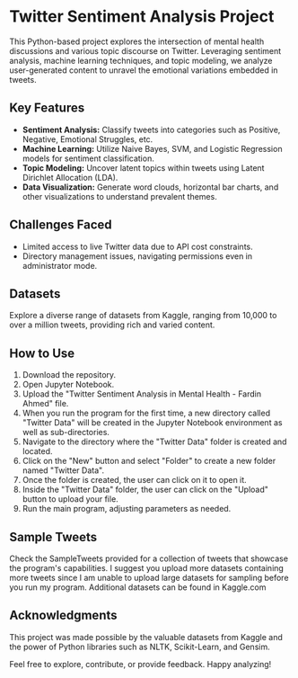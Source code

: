 # Twitter Sentiment Analysis Project

This Python-based project explores the intersection of mental health discussions and various topic discourse on Twitter. Leveraging sentiment analysis, machine learning techniques, and topic modeling, we analyze user-generated content to unravel the emotional variations embedded in tweets.

## Key Features
- **Sentiment Analysis:** Classify tweets into categories such as Positive, Negative, Emotional Struggles, etc.
- **Machine Learning:** Utilize Naive Bayes, SVM, and Logistic Regression models for sentiment classification.
- **Topic Modeling:** Uncover latent topics within tweets using Latent Dirichlet Allocation (LDA).
- **Data Visualization:** Generate word clouds, horizontal bar charts, and other visualizations to understand prevalent themes.

## Challenges Faced
- Limited access to live Twitter data due to API cost constraints.
- Directory management issues, navigating permissions even in administrator mode.

## Datasets
Explore a diverse range of datasets from Kaggle, ranging from 10,000 to over a million tweets, providing rich and varied content.

## How to Use
1. Download the repository.
2. Open Jupyter Notebook.
3. Upload the "Twitter Sentiment Analysis in Mental Health - Fardin Ahmed" file.
4. When you run the program for the first time, a new directory called "Twitter Data" will be created in the Jupyter Notebook environment as well as sub-directories.
5. Navigate to the directory where the "Twitter Data" folder is created and located.
6. Click on the "New" button and select "Folder" to create a new folder named "Twitter Data".
7. Once the folder is created, the user can click on it to open it.
8. Inside the "Twitter Data" folder, the user can click on the "Upload" button to upload your file.
9. Run the main program, adjusting parameters as needed.

## Sample Tweets
Check the SampleTweets provided for a collection of tweets that showcase the program's capabilities.
I suggest you upload more datasets containing more tweets since I am unable to upload large datasets for sampling before you run my program.
Additional datasets can be found in Kaggle.com

## Acknowledgments
This project was made possible by the valuable datasets from Kaggle and the power of Python libraries such as NLTK, Scikit-Learn, and Gensim.

Feel free to explore, contribute, or provide feedback. Happy analyzing!
